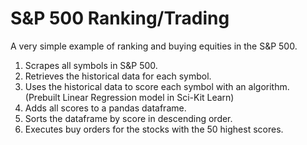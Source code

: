 # S&P 500 Ranking/Trading
A very simple example of ranking and buying equities in the S&amp;P 500.

1. Scrapes all symbols in S&P 500.
2. Retrieves the historical data for each symbol.
3. Uses the historical data to score each symbol with an algorithm. (Prebuilt Linear Regression model in Sci-Kit Learn)
4. Adds all scores to a pandas dataframe.
5. Sorts the dataframe by score in descending order.
6. Executes buy orders for the stocks with the 50 highest scores.
